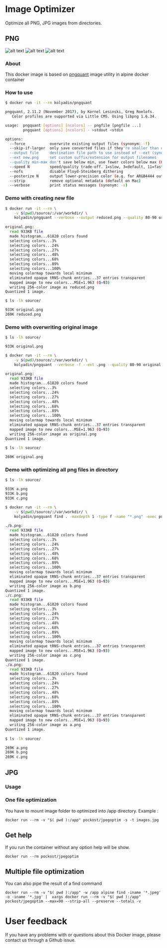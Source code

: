 # Image Optimizer

Optimize all PNG, JPG images from directories.

## PNG

![alt text](https://img.shields.io/docker/automated/kolyadin/pngquant.svg)
![alt text](https://img.shields.io/docker/build/kolyadin/pngquant.svg)
![alt text](https://img.shields.io/docker/pulls/kolyadin/pngquant.svg)

### About

This docker image is based on [pngquant](https://pngquant.org/) image utility in alpine docker container

### How to use

```bash
$ docker run -it --rm kolyadin/pngquant

pngquant, 2.11.2 (November 2017), by Kornel Lesinski, Greg Roelofs.
   Color profiles are supported via Little CMS. Using libpng 1.6.34.

usage:  pngquant [options] [ncolors] -- pngfile [pngfile ...]
        pngquant [options] [ncolors] - >stdout <stdin

options:
  --force           overwrite existing output files (synonym: -f)
  --skip-if-larger  only save converted files if they're smaller than original
  --output file     destination file path to use instead of --ext (synonym: -o)
  --ext new.png     set custom suffix/extension for output filenames
  --quality min-max don't save below min, use fewer colors below max (0-100)
  --speed N         speed/quality trade-off. 1=slow, 3=default, 11=fast & rough
  --nofs            disable Floyd-Steinberg dithering
  --posterize N     output lower-precision color (e.g. for ARGB4444 output)
  --strip           remove optional metadata (default on Mac)
  --verbose         print status messages (synonym: -v)
```

### Demo with creating new file

```bash
$ docker run -it --rm \
    -v $(pwd)/source/:/var/workdir/ \
    kolyadin/pngquant --verbose --output reduced.png --quality 80-90 original.png
    
original.png:
  read 933KB file
  made histogram...61820 colors found
  selecting colors...3%
  selecting colors...24%
  selecting colors...27%
  selecting colors...48%
  selecting colors...68%
  selecting colors...89%
  selecting colors...100%
  moving colormap towards local minimum
  eliminated opaque tRNS-chunk entries...37 entries transparent
  mapped image to new colors...MSE=1.963 (Q=93)
  writing 256-color image as reduced.png
Quantized 1 image.

$ ls -lh source/

933K original.png
269K reduced.png
```

### Demo with overwriting original image

```bash
$ ls -lh source/

933K original.png

$ docker run -it --rm \
    -v $(pwd)/source/:/var/workdir/ \
    kolyadin/pngquant --verbose -f --ext .png --quality 80-90 original.png
    
original.png:
  read 933KB file
  made histogram...61820 colors found
  selecting colors...3%
  selecting colors...24%
  selecting colors...27%
  selecting colors...48%
  selecting colors...68%
  selecting colors...89%
  selecting colors...100%
  moving colormap towards local minimum
  eliminated opaque tRNS-chunk entries...37 entries transparent
  mapped image to new colors...MSE=1.963 (Q=93)
  writing 256-color image as original.png
Quantized 1 image.
    
$ ls -lh source/

269K original.png
```


### Demo with optimizing all png files in directory

```bash
$ ls -lh source/

933K a.png
933K b.png
933K c.png

$ docker run -it --rm \
    -v $(pwd)/source/:/var/workdir/ \
    kolyadin/pngquant find . -maxdepth 1 -type f -name "*.png" -exec pngquant --verbose -f --ext .png --quality 80-90 {} \;
    
./b.png:
  read 933KB file
  made histogram...61820 colors found
  selecting colors...3%
  selecting colors...24%
  selecting colors...27%
  selecting colors...48%
  selecting colors...68%
  selecting colors...89%
  selecting colors...100%
  moving colormap towards local minimum
  eliminated opaque tRNS-chunk entries...37 entries transparent
  mapped image to new colors...MSE=1.963 (Q=93)
  writing 256-color image as b.png
Quantized 1 image.
./c.png:
  read 933KB file
  made histogram...61820 colors found
  selecting colors...3%
  selecting colors...24%
  selecting colors...27%
  selecting colors...48%
  selecting colors...68%
  selecting colors...89%
  selecting colors...100%
  moving colormap towards local minimum
  eliminated opaque tRNS-chunk entries...37 entries transparent
  mapped image to new colors...MSE=1.963 (Q=93)
  writing 256-color image as c.png
Quantized 1 image.
./a.png:
  read 933KB file
  made histogram...61820 colors found
  selecting colors...3%
  selecting colors...24%
  selecting colors...27%
  selecting colors...48%
  selecting colors...68%
  selecting colors...89%
  selecting colors...100%
  moving colormap towards local minimum
  eliminated opaque tRNS-chunk entries...37 entries transparent
  mapped image to new colors...MSE=1.963 (Q=93)
  writing 256-color image as a.png
Quantized 1 image.
    
$ ls -lh source/

269K a.png
269K b.png
269K c.png
```


## JPG



### Usage

### One file optimization
You have to mount image folder to optimized into /app directory. Example :

```
docker run --rm -v "$( pwd ):/app" pockost/jpegoptim -s -t images.jpg
```

## Get help

If you run the container without any option help will be show.

```
docker run --rm pockost/jpegoptim
```

## Multiple file optimization

You can also pipe the result of a find command

```
docker run --rm -v "$( pwd ):/app" -w /app alpine find -iname '*.jpeg' -o -iname '*.jpg' |  xargs docker run --rm -v "$( pwd ):/app" pockost/jpegoptim --max=90 --strip-all --preserve --totals -v
```

# User feedback

If you have any problems with or questions about this Docker image, please contact us through a Github issue.
